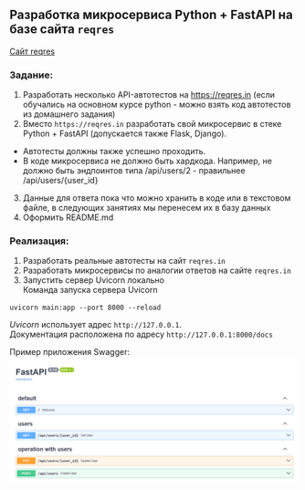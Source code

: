 ## Разработка микросервиса Python + FastAPI на базе сайта `reqres`  

[Сайт reqres](https://reqres.in)

### Задание:  
1. Разработать несколько API-автотестов на https://reqres.in (если обучались на основном курсе python - можно взять код автотестов из домашнего задания)  
2. Вместо `https://reqres.in` разработать свой микросервис в стеке Python + FastAPI (допускается также Flask, Django).  
 - Автотесты должны также успешно проходить.
 - В коде микросервиса не должно быть хардкода. Например, не должно быть эндпоинтов типа /api/users/2 - правильнее /api/users/{user_id}
3. Данные для ответа пока что можно хранить в коде или в текстовом файле, в следующих занятиях мы перенесем их в базу данных  
4. Оформить README.md

### Реализация:  
1. Разработать реальные автотесты на сайт `reqres.in` 
2. Разработать микросервисы по аналогии ответов на сайте `reqres.in` 
3. Запустить сервер Uvicorn локально  
Команда запуска сервера Uvicorn  
```commandline
uvicorn main:app --port 8000 --reload
```  
*Uvicorn* использует адрес `http://127.0.0.1`.  
Документация расположена по адресу `http://127.0.0.1:8000/docs` 

Пример приложения Swagger:  
![swagger reqres homemade](assets/swagger.PNG)    